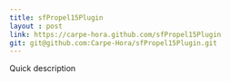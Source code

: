 ```yaml
---
title: sfPropel15Plugin
layout : post
link: https://carpe-hora.github.com/sfPropel15Plugin
git: git@github.com:Carpe-Hora/sfPropel15Plugin.git
---
```

Quick description
